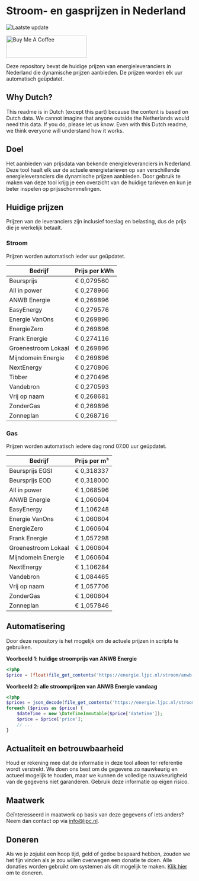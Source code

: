 # Stroom- en gasprijzen in Nederland

![Laatste update](https://img.shields.io/badge/laatste%20update-2023--07--10%2016%3A00%20CET-brightgreen)

<a href="https://www.buymeacoffee.com/Lars-" target="_blank"><img src="https://cdn.buymeacoffee.com/buttons/v2/default-orange.png" alt="Buy Me A Coffee" height="60" style="height: 60px !important;width: 217px !important;" ></a>

Deze repository bevat de huidige prijzen van energieleveranciers in Nederland die dynamische prijzen aanbieden. De prijzen worden elk uur automatisch geüpdatet.

## Why Dutch?

This readme is in Dutch (except this part) because the content is based on Dutch data. We cannot imagine that anyone outside the Netherlands would need this data. If you do, please let us know. Even with this Dutch readme, we think
everyone will understand how it works.

## Doel

Het aanbieden van prijsdata van bekende energieleveranciers in Nederland. Deze tool haalt elk uur de actuele energietarieven op van verschillende energieleveranciers die dynamische prijzen aanbieden. Door gebruik te maken van deze tool
krijg je een overzicht van de huidige tarieven en kun je beter inspelen op prijsschommelingen.

## Huidige prijzen

Prijzen van de leveranciers zijn inclusief toeslag en belasting, dus de prijs die je werkelijk betaalt.

### Stroom

Prijzen worden automatisch ieder uur geüpdatet.

 Bedrijf | Prijs per kWh 
---------|---------------
Beursprijs | € 0,079560
All in power | € 0,278966
ANWB Energie | € 0,269896
EasyEnergy | € 0,279576
Energie VanOns | € 0,269896
EnergieZero | € 0,269896
Frank Energie | € 0,274116
Groenestroom Lokaal | € 0,269896
Mijndomein Energie | € 0,269896
NextEnergy | € 0,270806
Tibber | € 0,270496
Vandebron | € 0,270593
Vrij op naam | € 0,268681
ZonderGas | € 0,269896
Zonneplan | € 0,268716


### Gas

Prijzen worden automatisch iedere dag rond 07.00 uur geüpdatet.

 Bedrijf | Prijs per m³ 
---------|--------------
Beursprijs EGSI | € 0,318337
Beursprijs EOD | € 0,318000
All in power | € 1,068596
ANWB Energie | € 1,060604
EasyEnergy | € 1,106248
Energie VanOns | € 1,060604
EnergieZero | € 1,060604
Frank Energie | € 1,057298
Groenestroom Lokaal | € 1,060604
Mijndomein Energie | € 1,060604
NextEnergy | € 1,106284
Vandebron | € 1,084465
Vrij op naam | € 1,057706
ZonderGas | € 1,060604
Zonneplan | € 1,057846


## Automatisering

Door deze repository is het mogelijk om de actuele prijzen in scripts te gebruiken.

**Voorbeeld 1: huidige stroomprijs van ANWB Energie**

```php
<?php
$price = (float)file_get_contents('https://energie.ljpc.nl/stroom/anwb-energie-nu.txt');

```

**Voorbeeld 2: alle stroomprijzen van ANWB Energie vandaag**

```php
<?php
$prices = json_decode(file_get_contents('https://energie.ljpc.nl/stroom/all-in-power-vandaag.json'),true);
foreach ($prices as $price) {
    $dateTime = new \DateTimeImmutable($price['datetime']);
    $price = $price['price'];
    // ...
}
```

## Actualiteit en betrouwbaarheid

Houd er rekening mee dat de informatie in deze tool alleen ter referentie wordt verstrekt. We doen ons best om de gegevens zo nauwkeurig en actueel mogelijk te houden, maar we kunnen de volledige nauwkeurigheid van de gegevens niet
garanderen. Gebruik deze informatie op eigen risico.

## Maatwerk

Geïnteresseerd in maatwerk op basis van deze gegevens of iets anders? Neem dan contact op
via [info@ljpc.nl](mailto:info@ljpc.nl?subject=Energie%20prijzen).

## Doneren

Als we je zojuist een hoop tijd, geld of gedoe bespaard hebben, zouden we het fijn vinden als je zou willen overwegen een
donatie te doen. Alle donaties worden gebruikt om systemen als dit mogelijk te
maken. [Klik hier](https://www.buymeacoffee.com/Lars-) om te doneren.
